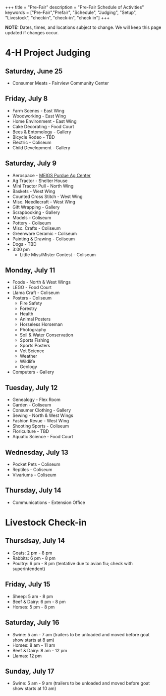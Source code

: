 +++
title = "Pre-Fair"
description = "Pre-Fair Schedule of Activities"
keywords = ["Pre-Fair","Prefair", "Schedule", "Judging", "Setup", "Livestock", "checkin", "check-in", "check in"]
+++

**NOTE:** Dates, times, and locations subject to change. We will keep this page updated if changes occur.

# 4-H Project Judging

## Saturday, June 25
* Consumer Meats - Fairview Community Center

## Friday, July 8
* Farm Scenes - East Wing
* Woodworking - East Wing
* Home Environment - East Wing
* Cake Decorating - Food Court
* Bees & Entomology - Gallery
* Bicycle Rodeo - TBD
* Electric - Coliseum
* Child Development - Gallery

## Saturday, July 9
* Aerospace - [MEIGS Purdue Ag Center](https://www.google.com/search?sa=X&sxsrf=ALiCzsZlcJDqi8gwhirLkrhffGBjYgY5lw:1651865552819&q=meigs&ved=2ahUKEwjs7_fbzsv3AhVMmeAKHbNEAgQQvS56BAgEEAE&biw=1658&bih=986&dpr=1.36&tbs=lf:1,lf_ui:1&tbm=lcl&rflfq=1&num=10&rldimm=6743846930906863566&lqi=CgVtZWlnc0jSj-a5raqAgAhaCxAAGAAiBW1laWdzkgEGc2Nob29sqgENEAEqCSIFbWVpZ3MoAA&rlst=f#rlfi=hd:;si:6743846930906863566,l,CgVtZWlnc0jSj-a5raqAgAhaCxAAGAAiBW1laWdzkgEGc2Nob29sqgENEAEqCSIFbWVpZ3MoAA;mv:[[41.8737467,-81.4476864],[35.8538454,-87.2182796]];tbs:lrf:!1m4!1u3!2m2!3m1!1e1!1m4!1u2!2m2!2m1!1e1!2m1!1e2!2m1!1e3!3sIAE,lf:1,lf_ui:1)
* Ag Tractor - Shelter House
* Mini Tractor Pull - North Wing
* Baskets - West Wing
* Counted Cross Stitch - West Wing
* Misc. Needlecraft - West Wing
* Gift Wrapping - Gallery
* Scrapbooking - Gallery
* Models - Coliseum
* Pottery - Coliseum
* Misc. Crafts - Coliseum
* Greenware Ceramic - Coliseum
* Painting & Drawing - Coliseum
* Dogs - TBD
* 3:00 pm
    * Little Miss/Mister Contest - Coliseum


## Monday, July 11
* Foods - North & West Wings
* LEGO - Food Court
* Llama Craft - Coliseum
* Posters - Coliseum
    * Fire Safety
    * Forestry
    * Health
    * Animal Posters
    * Horseless Horseman
    * Photography
    * Soil & Water Conservation
    * Sports Fishing
    * Sports Posters
    * Vet Science
    * Weather
    * Wildlife
    * Geology
* Computers - Gallery

## Tuesday, July 12
* Genealogy - Flex Room
* Garden - Coliseum
* Consumer Clothing - Gallery
* Sewing - North & West Wings
* Fashion Revue - West Wing
* Shooting Sports - Coliseum
* Floriculture - TBD
* Aquatic Science - Food Court

## Wednesday, July 13
* Pocket Pets - Coliseum
* Reptiles - Coliseum
* Vivariums - Coliseum

## Thursday, July 14
* Communications - Extension Office

# Livestock Check-in

## Thursdsay, July 14
* Goats:  2 pm - 8 pm
* Rabbits: 6 pm - 8 pm
* Poultry: 6 pm - 8 pm (tentative due to avian flu; check with superintendent)

## Friday, July 15
* Sheep: 5 am - 8 pm
* Beef & Dairy: 6 pm - 8 pm
* Horses: 5 pm - 8 pm

## Saturday, July 16
* Swine: 5 am - 7 am 
  (trailers to be unloaded and moved before goat show starts at 8 am)
* Horses: 8 am - 11 am
* Beef & Dairy: 8 am - 12 pm
* Llamas: 12 pm

## Sunday, July 17
* Swine: 5 am - 9 am 
  (trailers to be unloaded and moved before goat show starts at 10 am)
